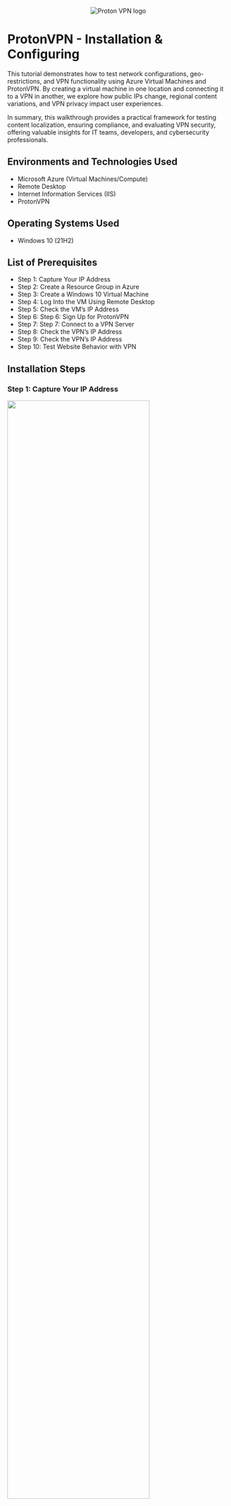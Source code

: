 <p align="center">
<img src="https://i.imgur.com/hb8696w.png" alt="Proton VPN logo"/>
</p>

<h1>ProtonVPN - Installation & Configuring</h1>
<p>
This tutorial demonstrates how to test network configurations, geo-restrictions, and VPN functionality using Azure Virtual Machines and ProtonVPN. By creating a virtual machine in one location and connecting it to a VPN in another, we explore how public IPs change, regional content variations, and VPN privacy impact user experiences.<br />

In summary, this walkthrough provides a practical framework for testing content localization, ensuring compliance, and evaluating VPN security, offering valuable insights for IT teams, developers, and cybersecurity professionals. 
</p>

<h2>Environments and Technologies Used</h2>

- Microsoft Azure (Virtual Machines/Compute)
- Remote Desktop
- Internet Information Services (IIS)
- ProtonVPN

<h2>Operating Systems Used</h2>

- Windows 10</b> (21H2)

<h2>List of Prerequisites</h2>

- Step 1: Capture Your IP Address
- Step 2: Create a Resource Group in Azure
- Step 3: Create a Windows 10 Virtual Machine
- Step 4: Log Into the VM Using Remote Desktop
- Step 5: Check the VM’s IP Address
- Step 6: Step 6: Sign Up for ProtonVPN
- Step 7: Step 7: Connect to a VPN Server
- Step 8: Check the VPN’s IP Address
- Step 9: Check the VPN’s IP Address
- Step 10: Test Website Behavior with VPN

<h2>Installation Steps</h2>

<h3>Step 1: Capture Your IP Address</h3>

<img src="https://i.imgur.com/LXakI0h.png" height="80%" width="80%" alt=""/>

- Action: Open a web browser on your actual computer (not a virtual machine) and go to https://whatismyipaddress.com/.
- Purpose: This shows your public IP address as assigned by your Internet Service Provider.
- Result: Copy the IP address shown on the page and save it in a text file (e.g., MyIP.txt) for reference.

<h3>Step 2: Create a Resource Group in Azure</h3>

<img src="https://i.imgur.com/ENjW05T.png" height="80%" width="80%" alt=""/>

- Action: Log into your Azure Portal at https://portal.azure.com.
- Navigate: Click on Resource Groups from the navigation menu on the left-hand side.
- Create Resource Group:
  - Click + Create or Add.
  - Enter a name for the resource group (e.g., "TestVMGroup").
  - Select a region for the resource group. (This can be your current location.)
  - Click Review + Create and then Create.

<h3>Step 3: Create a Windows 10 Virtual Machine</h3>

<img src="https://i.imgur.com/A4W0wBB.png" height="80%" width="80%" alt=""/>

- Navigate: In the Azure Portal, search for Virtual Machines in the top search bar and select it.
- Create VM:
  - Click + Create and choose Azure Virtual Machine.
  - Under Basics, fill out the details:
    - Select the previously created Resource Group.
    - Give the VM a name (e.g., "TestVM").
    - Choose an image: Windows 10 Pro or Enterprise.
    - Select a region in a different country (e.g., Europe or Asia).
    - Choose a size (e.g., Standard D2s_v3 for light use).
    - Set admin username and password for login.
- Click Review + Create, then Create.
- Wait for Deployment: Once deployment completes, navigate to the VM's Overview page.

<h3>Step 4: Log Into the VM Using Remote Desktop</h3>

<img src="https://i.imgur.com/ysfJ0QP.png" height="80%" width="80%" alt=""/>

- Download RDP File:
  - On the VM's Overview page, click Connect > RDP.
  - Download the .rdp file.
- Open Remote Desktop:
  - Open the downloaded .rdp file.
  - Enter the admin username and password set during VM creation.
- Log In: Connect to the virtual machine’s desktop.

<h3>Step 5: Check the VM’s IP Address</h3>

<img src="https://i.imgur.com/jHokyQi.png" height="80%" width="80%" alt=""/>

- Action: Open a browser within the VM and go to https://whatismyipaddress.com/.
- Result: Note the new IP address displayed, which will reflect the VM’s geographic location.
- Save: Copy this IP address and save it in the text file for comparison.

<h3>Step 6: Sign Up for ProtonVPN</h3>

<img src="https://i.imgur.com/1lJMaD6.png" height="80%" width="80%" alt=""/>

- Action: On your actual computer, sign up for a free ProtonVPN account at https://account.protonvpn.com/signup?plan=free&language=en.
- Complete Registration: Follow the steps to create an account (you may need to verify your email).
- Save Credentials: Note down the username and password for use later.

<h3>Step 7: Install ProtonVPN on the VM</h3>

<img src="https://i.imgur.com/DvPJrfh.png" height="80%" width="80%" alt=""/>

- Action: On the VM, download the ProtonVPN client from https://protonvpn.com/.
- Install: Follow the installation process within the VM.
- Login: Log in with the ProtonVPN account credentials created earlier.

<h3>Step 8: Connect to a VPN Server</h3>

<img src="https://i.imgur.com/Q2AO7JN.png" height="80%" width="80%" alt=""/>

- Action: In the ProtonVPN client, choose a VPN server in a different country (e.g., Japan or another far location).
- Connect: Wait for the VPN to establish a secure connection.

<h3>Step 9: Check the VPN’s IP Address</h3>

<img src="https://i.imgur.com/IxZBzyC.png" height="80%" width="80%" alt=""/>

- Action: Open a browser within the VM (while connected to the VPN) and go to https://whatismyipaddress.com/.
- Result: Note the new IP address, reflecting the VPN server’s geographic location.
- Save: Record this new IP address in the text file.

<h3>Step 10: Test Websites with the VPN</h3>

- Browse to Test Sites: While still on the VM and connected to the VPN, visit websites like:
  - Google
  - Disney
  - Amazon
- Observe Changes:
  - Does Google display results in a different language or domain (e.g., .jp for Japan)?
  - Does Disney redirect to a localized page?
  - Does Amazon show local prices, offers, or products for the VPN server’s location?
- Document Observations: Note any changes in site behavior or presentation and save these observations.
